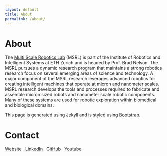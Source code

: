 ```yaml
---
layout: default
title: About
permalink: /about/
---
```


<h1 class="mt-4">About</h1>

The [Multi Scale Robotics Lab](https://msrl.ethz.ch) (MSRL) is part of the Institute of Robotics and Intelligent Systems at ETH
Zurich and is headed by Prof. Brad Nelson. The MSRL pursues a dynamic research program
that maintains a strong robotics research focus on several emerging areas of science and technology. A major component
of the MSRL research leverages advanced robotics for creating intelligent machines that operate at micron and nanometer
scales. MSRL research develops the tools and processes required to fabricate and assemble micron sized robots and
nanometer scale robotic components. Many of these systems are used for robotic exploration within biomedical and
biological domains.

This page is generated using [Jekyll](https://jekyllrb.com/) and is styled using
[Bootstrap](https://getbootstrap.com/).

<h1 class="mt-4">Contact</h1>

<a href="https://msrl.ethz.ch"><i class="fab fa-house"></i> Website</a>&nbsp;&nbsp;
<a href="https://www.linkedin.com/company/multi-scale-robotics-lab"><i class="fab fa-linkedin"></i> LinkedIn</a>&nbsp;&nbsp;
<a href="https://github.com/ethz-msrl"><i class="fab fa-github"></i> GitHub</a>&nbsp;&nbsp;
<a href="https://www.youtube.com/channel/UCv-ks5XkUEnb2WTO6UsOQcw"><i class="fab fa-youtube"></i> Youtube</a>&nbsp;&nbsp;



